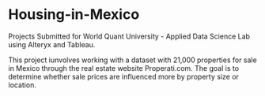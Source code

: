 # Housing-in-Mexico

Projects Submitted for World Quant University - Applied Data Science Lab using Alteryx and Tableau.

This project iunvolves working with a dataset with 21,000 properties for sale in Mexico through the real estate website Properati.com. The goal is to determine whether sale prices are influenced more by property size or location.
